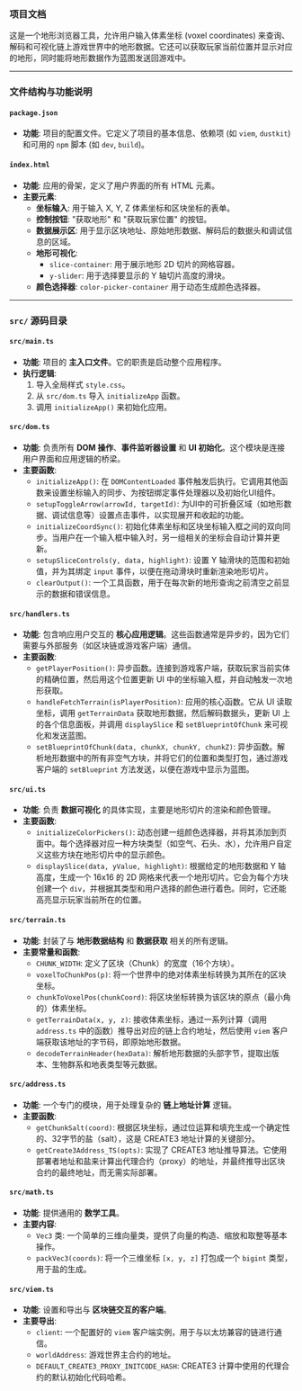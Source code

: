 ### 项目文档

这是一个地形浏览器工具，允许用户输入体素坐标 (voxel coordinates) 来查询、解码和可视化链上游戏世界中的地形数据。它还可以获取玩家当前位置并显示对应的地形，同时能将地形数据作为蓝图发送回游戏中。

---

### 文件结构与功能说明

#### `package.json`
- **功能**: 项目的配置文件。它定义了项目的基本信息、依赖项 (如 `viem`, `dustkit`) 和可用的 `npm` 脚本 (如 `dev`, `build`)。

#### `index.html`
- **功能**: 应用的骨架，定义了用户界面的所有 HTML 元素。
- **主要元素**:
    - **坐标输入**: 用于输入 X, Y, Z 体素坐标和区块坐标的表单。
    - **控制按钮**: "获取地形" 和 "获取玩家位置" 的按钮。
    - **数据展示区**: 用于显示区块地址、原始地形数据、解码后的数据头和调试信息的区域。
    - **地形可视化**:
        - `slice-container`: 用于展示地形 2D 切片的网格容器。
        - `y-slider`: 用于选择要显示的 Y 轴切片高度的滑块。
    - **颜色选择器**: `color-picker-container` 用于动态生成颜色选择器。

---

### `src/` 源码目录

#### `src/main.ts`
- **功能**: 项目的 **主入口文件**。它的职责是启动整个应用程序。
- **执行逻辑**:
    1.  导入全局样式 `style.css`。
    2.  从 `src/dom.ts` 导入 `initializeApp` 函数。
    3.  调用 `initializeApp()` 来初始化应用。

#### `src/dom.ts`
- **功能**: 负责所有 **DOM 操作**、**事件监听器设置** 和 **UI 初始化**。这个模块是连接用户界面和应用逻辑的桥梁。
- **主要函数**:
    - `initializeApp()`: 在 `DOMContentLoaded` 事件触发后执行。它调用其他函数来设置坐标输入的同步、为按钮绑定事件处理器以及初始化UI组件。
    - `setupToggleArrow(arrowId, targetId)`: 为UI中的可折叠区域（如地形数据、调试信息等）设置点击事件，以实现展开和收起的功能。
    - `initializeCoordSync()`: 初始化体素坐标和区块坐标输入框之间的双向同步。当用户在一个输入框中输入时，另一组相关的坐标会自动计算并更新。
    - `setupSliceControls(y, data, highlight)`: 设置 Y 轴滑块的范围和初始值，并为其绑定 `input` 事件，以便在拖动滑块时重新渲染地形切片。
    - `clearOutput()`: 一个工具函数，用于在每次新的地形查询之前清空之前显示的数据和错误信息。

#### `src/handlers.ts`
- **功能**: 包含响应用户交互的 **核心应用逻辑**。这些函数通常是异步的，因为它们需要与外部服务（如区块链或游戏客户端）通信。
- **主要函数**:
    - `getPlayerPosition()`: 异步函数。连接到游戏客户端，获取玩家当前实体的精确位置，然后用这个位置更新 UI 中的坐标输入框，并自动触发一次地形获取。
    - `handleFetchTerrain(isPlayerPosition)`: 应用的核心函数。它从 UI 读取坐标，调用 `getTerrainData` 获取地形数据，然后解码数据头，更新 UI 上的各个信息面板，并调用 `displaySlice` 和 `setBlueprintOfChunk` 来可视化和发送蓝图。
    - `setBlueprintOfChunk(data, chunkX, chunkY, chunkZ)`: 异步函数。解析地形数据中的所有非空气方块，并将它们的位置和类型打包，通过游戏客户端的 `setBlueprint` 方法发送，以便在游戏中显示为蓝图。

#### `src/ui.ts`
- **功能**: 负责 **数据可视化** 的具体实现，主要是地形切片的渲染和颜色管理。
- **主要函数**:
    - `initializeColorPickers()`: 动态创建一组颜色选择器，并将其添加到页面中。每个选择器对应一种方块类型（如空气、石头、水），允许用户自定义这些方块在地形切片中的显示颜色。
    - `displaySlice(data, yValue, highlight)`: 根据给定的地形数据和 Y 轴高度，生成一个 16x16 的 2D 网格来代表一个地形切片。它会为每个方块创建一个 `div`，并根据其类型和用户选择的颜色进行着色。同时，它还能高亮显示玩家当前所在的位置。

#### `src/terrain.ts`
- **功能**: 封装了与 **地形数据结构** 和 **数据获取** 相关的所有逻辑。
- **主要常量和函数**:
    - `CHUNK_WIDTH`: 定义了区块（Chunk）的宽度（16个方块）。
    - `voxelToChunkPos(p)`: 将一个世界中的绝对体素坐标转换为其所在的区块坐标。
    - `chunkToVoxelPos(chunkCoord)`: 将区块坐标转换为该区块的原点（最小角的）体素坐标。
    - `getTerrainData(x, y, z)`: 接收体素坐标，通过一系列计算（调用 `address.ts` 中的函数）推导出对应的链上合约地址，然后使用 `viem` 客户端获取该地址的字节码，即原始地形数据。
    - `decodeTerrainHeader(hexData)`: 解析地形数据的头部字节，提取出版本、生物群系和地表类型等元数据。

#### `src/address.ts`
- **功能**: 一个专门的模块，用于处理复杂的 **链上地址计算** 逻辑。
- **主要函数**:
    - `getChunkSalt(coord)`: 根据区块坐标，通过位运算和填充生成一个确定性的、32字节的盐（salt），这是 CREATE3 地址计算的关键部分。
    - `getCreate3Address_TS(opts)`: 实现了 CREATE3 地址推导算法。它使用部署者地址和盐来计算出代理合约（proxy）的地址，并最终推导出区块合约的最终地址，而无需实际部署。

#### `src/math.ts`
- **功能**: 提供通用的 **数学工具**。
- **主要内容**:
    - `Vec3` 类: 一个简单的三维向量类，提供了向量的构造、缩放和取整等基本操作。
    - `packVec3(coords)`: 将一个三维坐标 `[x, y, z]` 打包成一个 `bigint` 类型，用于盐的生成。

#### `src/viem.ts`
- **功能**: 设置和导出与 **区块链交互的客户端**。
- **主要导出**:
    - `client`: 一个配置好的 `viem` 客户端实例，用于与以太坊兼容的链进行通信。
    - `worldAddress`: 游戏世界主合约的地址。
    - `DEFAULT_CREATE3_PROXY_INITCODE_HASH`: CREATE3 计算中使用的代理合约的默认初始化代码哈希。